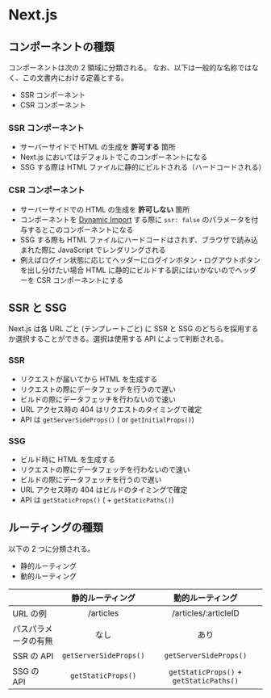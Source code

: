 # Next.js

## コンポーネントの種類

コンポーネントは次の 2 領域に分類される。
なお、以下は一般的な名称ではなく、この文書内における定義とする。

- SSR コンポーネント
- CSR コンポーネント

### SSR コンポーネント

- サーバーサイドで HTML の生成を **許可する** 箇所
- Next.js においてはデフォルトでこのコンポーネントになる
- SSG する際は HTML ファイルに静的にビルドされる（ハードコードされる）

### CSR コンポーネント

- サーバーサイドでの HTML の生成を **許可しない** 箇所
- コンポーネントを [Dynamic Import](https://nextjs.org/docs/advanced-features/dynamic-import#with-no-ssr) する際に `ssr: false` のパラメータを付与するとこのコンポーネントになる
- SSG する際も HTML ファイルにハードコードはされず、ブラウザで読み込まれた際に JavaScript でレンダリングされる
- 例えばログイン状態に応じてヘッダーにログインボタン・ログアウトボタンを出し分けたい場合 HTML に静的にビルドする訳にはいかないのでヘッダーを CSR コンポーネントにする

## SSR と SSG

Next.js は各 URL ごと (テンプレートごと) に SSR と SSG のどちらを採用するか選択することができる。選択は使用する API によって判断される。

### SSR

- リクエストが届いてから HTML を生成する
- リクエストの際にデータフェッチを行うので遅い
- ビルドの際にデータフェッチを行わないので速い
- URL アクセス時の 404 はリクエストのタイミングで確定
- API は `getServerSideProps()` ( or `getInitialProps()`)

### SSG

- ビルド時に HTML を生成する
- リクエストの際にデータフェッチを行わないので速い
- ビルドの際にデータフェッチを行うので遅い
- URL アクセス時の 404 はビルドのタイミングで確定
- API は `getStaticProps()` ( + `getStaticPaths()`)

## ルーティングの種類

以下の 2 つに分類される。

- 静的ルーティング
- 動的ルーティング

|                      |    静的ルーティング    |            動的ルーティング             |
| :------------------- | :--------------------: | :-------------------------------------: |
| URL の例             |       /articles        |          /articles/:articleID           |
| パスパラメータの有無 |          なし          |                  あり                   |
| SSR の API           | `getServerSideProps()` |         `getServerSideProps()`          |
| SSG の API           |   `getStaticProps()`   | `getStaticProps()` + `getStaticPaths()` |
